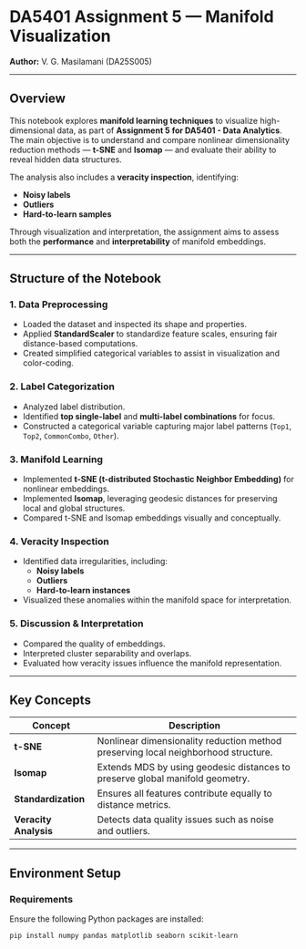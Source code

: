 #  DA5401 Assignment 5 — Manifold Visualization

**Author:** V. G. Masilamani (DA25S005)

---

##  Overview

This notebook explores **manifold learning techniques** to visualize high-dimensional data, as part of **Assignment 5 for DA5401 - Data Analytics**.  
The main objective is to understand and compare nonlinear dimensionality reduction methods — **t-SNE** and **Isomap** — and evaluate their ability to reveal hidden data structures.

The analysis also includes a **veracity inspection**, identifying:
- **Noisy labels**
- **Outliers**
- **Hard-to-learn samples**

Through visualization and interpretation, the assignment aims to assess both the **performance** and **interpretability** of manifold embeddings.

---

##  Structure of the Notebook

### **1. Data Preprocessing**
- Loaded the dataset and inspected its shape and properties.  
- Applied **StandardScaler** to standardize feature scales, ensuring fair distance-based computations.  
- Created simplified categorical variables to assist in visualization and color-coding.

### **2. Label Categorization**
- Analyzed label distribution.  
- Identified **top single-label** and **multi-label combinations** for focus.  
- Constructed a categorical variable capturing major label patterns (`Top1`, `Top2`, `CommonCombo`, `Other`).

### **3. Manifold Learning**
- Implemented **t-SNE (t-distributed Stochastic Neighbor Embedding)** for nonlinear embeddings.  
- Implemented **Isomap**, leveraging geodesic distances for preserving local and global structures.  
- Compared t-SNE and Isomap embeddings visually and conceptually.

### **4. Veracity Inspection**
- Identified data irregularities, including:
  - **Noisy labels**
  - **Outliers**
  - **Hard-to-learn instances**
- Visualized these anomalies within the manifold space for interpretation.

### **5. Discussion & Interpretation**
- Compared the quality of embeddings.
- Interpreted cluster separability and overlaps.
- Evaluated how veracity issues influence the manifold representation.

---

##  Key Concepts

| Concept | Description |
|----------|--------------|
| **t-SNE** | Nonlinear dimensionality reduction method preserving local neighborhood structure. |
| **Isomap** | Extends MDS by using geodesic distances to preserve global manifold geometry. |
| **Standardization** | Ensures all features contribute equally to distance metrics. |
| **Veracity Analysis** | Detects data quality issues such as noise and outliers. |

---

##  Environment Setup

### **Requirements**
Ensure the following Python packages are installed:

```bash
pip install numpy pandas matplotlib seaborn scikit-learn
